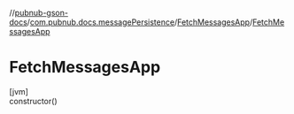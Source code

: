 //[pubnub-gson-docs](../../../index.md)/[com.pubnub.docs.messagePersistence](../index.md)/[FetchMessagesApp](index.md)/[FetchMessagesApp](-fetch-messages-app.md)

# FetchMessagesApp

[jvm]\
constructor()
